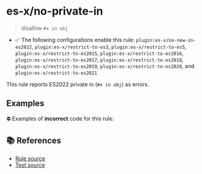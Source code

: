 # es-x/no-private-in
> disallow `#x in obj`

- ✅ The following configurations enable this rule: `plugin:es-x/no-new-in-es2022`, `plugin:es-x/restrict-to-es3`, `plugin:es-x/restrict-to-es5`, `plugin:es-x/restrict-to-es2015`, `plugin:es-x/restrict-to-es2016`, `plugin:es-x/restrict-to-es2017`, `plugin:es-x/restrict-to-es2018`, `plugin:es-x/restrict-to-es2019`, `plugin:es-x/restrict-to-es2020`, and `plugin:es-x/restrict-to-es2021`

This rule reports ES2022 private in (`#x in obj`) as errors.

## Examples

⛔ Examples of **incorrect** code for this rule:

<eslint-playground type="bad" code="/*eslint es-x/no-private-in: error */
class A {
    #x;
    fn () {
        var hasX = #x in obj;
    }
}
" />

## 📚 References

- [Rule source](https://github.com/ota-meshi/eslint-plugin-es-x/blob/master/lib/rules/no-private-in.js)
- [Test source](https://github.com/ota-meshi/eslint-plugin-es-x/blob/master/tests/lib/rules/no-private-in.js)
